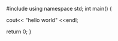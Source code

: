 #include <isotream>
using namespace std;
int main()
{
  
  cout<< "hello world" <<endl;
  
  return 0;
  }
  
